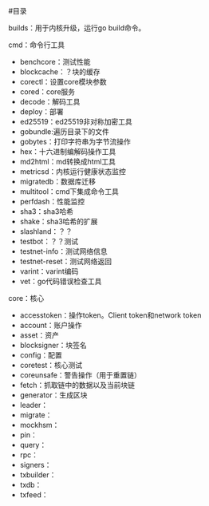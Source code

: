 #目录

builds：用于内核升级，运行go build命令。

cmd：命令行工具

- benchcore：测试性能
- blockcache：？块的缓存
- corectl：设置core模块参数
- cored：core服务
- decode：解码工具
- deploy：部署
- ed25519：ed25519非对称加密工具
- gobundle:遍历目录下的文件
- gobytes：打印字符串为字节流操作
- hex：十六进制编解码操作工具
- md2html：md转换成html工具
- metricsd：内核运行健康状态监控
- migratedb：数据库迁移
- multitool：cmd下集成命令工具
- perfdash：性能监控
- sha3：sha3哈希
- shake：sha3哈希的扩展
- slashland：？？
- testbot：？？测试
- testnet-info：测试网络信息
- testnet-reset：测试网络返回
- varint：varint编码
- vet：go代码错误检查工具

core：核心

- accesstoken：操作token。Client token和network token
- account：账户操作
- asset：资产
- blocksigner：块签名
- config：配置
- coretest：核心测试
- coreunsafe：警告操作（用于重置链）
- fetch：抓取链中的数据以及当前块链
- generator：生成区块
- leader：
- migrate：
- mockhsm：
- pin：
- query：
- rpc：
- signers：
- txbuilder：
- txdb：
- txfeed：